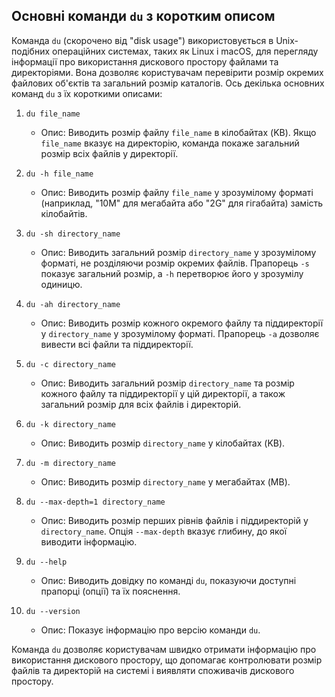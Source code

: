 ## Основні команди `du` з коротким описом

Команда `du` (скорочено від "disk usage") використовується в Unix-подібних операційних системах, таких як Linux і macOS, для перегляду інформації про використання дискового простору файлами та директоріями. Вона дозволяє користувачам перевірити розмір окремих файлових об'єктів та загальний розмір каталогів. Ось декілька основних команд `du` з їх короткими описами:

1. `du file_name`
   - Опис: Виводить розмір файлу `file_name` в кілобайтах (KB). Якщо `file_name` вказує на директорію, команда покаже загальний розмір всіх файлів у директорії.

2. `du -h file_name`
   - Опис: Виводить розмір файлу `file_name` у зрозумілому форматі (наприклад, "10M" для мегабайта або "2G" для гігабайта) замість кілобайтів.

3. `du -sh directory_name`
   - Опис: Виводить загальний розмір `directory_name` у зрозумілому форматі, не розділяючи розмір окремих файлів. Прапорець `-s` показує загальний розмір, а `-h` перетворює його у зрозумілу одиницю.

4. `du -ah directory_name`
   - Опис: Виводить розмір кожного окремого файлу та піддиректорії у `directory_name` у зрозумілому форматі. Прапорець `-a` дозволяє вивести всі файли та піддиректорії.

5. `du -c directory_name`
   - Опис: Виводить загальний розмір `directory_name` та розмір кожного файлу та піддиректорії у цій директорії, а також загальний розмір для всіх файлів і директорій.

6. `du -k directory_name`
   - Опис: Виводить розмір `directory_name` у кілобайтах (KB).

7. `du -m directory_name`
   - Опис: Виводить розмір `directory_name` у мегабайтах (MB).

8. `du --max-depth=1 directory_name`
   - Опис: Виводить розмір перших рівнів файлів і піддиректорій у `directory_name`. Опція `--max-depth` вказує глибину, до якої виводити інформацію.

9. `du --help`
   - Опис: Виводить довідку по команді `du`, показуючи доступні прапорці (опції) та їх пояснення.

10. `du --version`
    - Опис: Показує інформацію про версію команди `du`.

Команда `du` дозволяє користувачам швидко отримати інформацію про використання дискового простору, що допомагає контролювати розмір файлів та директорій на системі і виявляти споживачів дискового простору.

